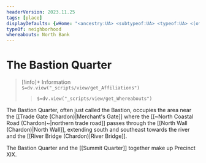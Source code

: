 ```yaml
---
headerVersion: 2023.11.25
tags: [place]
displayDefaults: {wHome: "<ancestry:UA> <subtypeof:UA> <typeof:UA> <(of )primary> <home:3Fq>" }
typeOf: neighborhood
whereabouts: North Bank
---
```

# The Bastion Quarter
>[!info]+ Information  
> `$=dv.view("_scripts/view/get_Affiliations")`  
>> `$=dv.view("_scripts/view/get_Whereabouts")`

The Bastion Quarter, often just called the Bastion, occupies the area near the [[Trade Gate (Chardon)|Merchant's Gate]] where the [[~North Coastal Road (Chardon)~|northern trade road]] passes through the [[North Wall (Chardon)|North Wall]], extending south and southeast towards the river and the [[River Bridge (Chardon)|River Bridge]]. 

The Bastion Quarter and the [[Summit Quarter]] together make up Precinct XIX. 